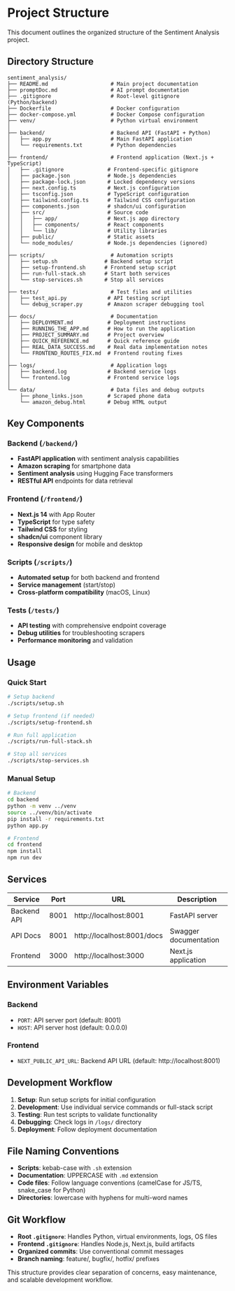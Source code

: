 # Project Structure

This document outlines the organized structure of the Sentiment Analysis project.

## Directory Structure

```
sentiment_analysis/
├── README.md                    # Main project documentation
├── promptDoc.md                 # AI prompt documentation
├── .gitignore                   # Root-level gitignore (Python/backend)
├── Dockerfile                   # Docker configuration
├── docker-compose.yml           # Docker Compose configuration
├── venv/                        # Python virtual environment
│
├── backend/                     # Backend API (FastAPI + Python)
│   ├── app.py                   # Main FastAPI application
│   └── requirements.txt         # Python dependencies
│
├── frontend/                    # Frontend application (Next.js + TypeScript)
│   ├── .gitignore              # Frontend-specific gitignore
│   ├── package.json            # Node.js dependencies
│   ├── package-lock.json       # Locked dependency versions
│   ├── next.config.ts          # Next.js configuration
│   ├── tsconfig.json           # TypeScript configuration
│   ├── tailwind.config.ts      # Tailwind CSS configuration
│   ├── components.json         # shadcn/ui configuration
│   ├── src/                    # Source code
│   │   ├── app/                # Next.js app directory
│   │   ├── components/         # React components
│   │   └── lib/                # Utility libraries
│   ├── public/                 # Static assets
│   └── node_modules/           # Node.js dependencies (ignored)
│
├── scripts/                     # Automation scripts
│   ├── setup.sh               # Backend setup script
│   ├── setup-frontend.sh      # Frontend setup script
│   ├── run-full-stack.sh      # Start both services
│   └── stop-services.sh       # Stop all services
│
├── tests/                       # Test files and utilities
│   ├── test_api.py             # API testing script
│   └── debug_scraper.py        # Amazon scraper debugging tool
│
├── docs/                        # Documentation
│   ├── DEPLOYMENT.md           # Deployment instructions
│   ├── RUNNING_THE_APP.md      # How to run the application
│   ├── PROJECT_SUMMARY.md      # Project overview
│   ├── QUICK_REFERENCE.md      # Quick reference guide
│   ├── REAL_DATA_SUCCESS.md    # Real data implementation notes
│   └── FRONTEND_ROUTES_FIX.md  # Frontend routing fixes
│
├── logs/                        # Application logs
│   ├── backend.log             # Backend service logs
│   └── frontend.log            # Frontend service logs
│
└── data/                        # Data files and debug outputs
    ├── phone_links.json        # Scraped phone data
    └── amazon_debug.html       # Debug HTML output
```

## Key Components

### Backend (`/backend/`)
- **FastAPI application** with sentiment analysis capabilities
- **Amazon scraping** for smartphone data
- **Sentiment analysis** using Hugging Face transformers
- **RESTful API** endpoints for data retrieval

### Frontend (`/frontend/`)
- **Next.js 14** with App Router
- **TypeScript** for type safety
- **Tailwind CSS** for styling
- **shadcn/ui** component library
- **Responsive design** for mobile and desktop

### Scripts (`/scripts/`)
- **Automated setup** for both backend and frontend
- **Service management** (start/stop)
- **Cross-platform compatibility** (macOS, Linux)

### Tests (`/tests/`)
- **API testing** with comprehensive endpoint coverage
- **Debug utilities** for troubleshooting scrapers
- **Performance monitoring** and validation

## Usage

### Quick Start
```bash
# Setup backend
./scripts/setup.sh

# Setup frontend (if needed)
./scripts/setup-frontend.sh

# Run full application
./scripts/run-full-stack.sh

# Stop all services
./scripts/stop-services.sh
```

### Manual Setup
```bash
# Backend
cd backend
python -m venv ../venv
source ../venv/bin/activate
pip install -r requirements.txt
python app.py

# Frontend
cd frontend
npm install
npm run dev
```

## Services

| Service | Port | URL | Description |
|---------|------|-----|-------------|
| Backend API | 8001 | http://localhost:8001 | FastAPI server |
| API Docs | 8001 | http://localhost:8001/docs | Swagger documentation |
| Frontend | 3000 | http://localhost:3000 | Next.js application |

## Environment Variables

### Backend
- `PORT`: API server port (default: 8001)
- `HOST`: API server host (default: 0.0.0.0)

### Frontend
- `NEXT_PUBLIC_API_URL`: Backend API URL (default: http://localhost:8001)

## Development Workflow

1. **Setup**: Run setup scripts for initial configuration
2. **Development**: Use individual service commands or full-stack script
3. **Testing**: Run test scripts to validate functionality
4. **Debugging**: Check logs in `/logs/` directory
5. **Deployment**: Follow deployment documentation

## File Naming Conventions

- **Scripts**: kebab-case with `.sh` extension
- **Documentation**: UPPERCASE with `.md` extension
- **Code files**: Follow language conventions (camelCase for JS/TS, snake_case for Python)
- **Directories**: lowercase with hyphens for multi-word names

## Git Workflow

- **Root `.gitignore`**: Handles Python, virtual environments, logs, OS files
- **Frontend `.gitignore`**: Handles Node.js, Next.js, build artifacts
- **Organized commits**: Use conventional commit messages
- **Branch naming**: feature/, bugfix/, hotfix/ prefixes

This structure provides clear separation of concerns, easy maintenance, and scalable development workflow.
